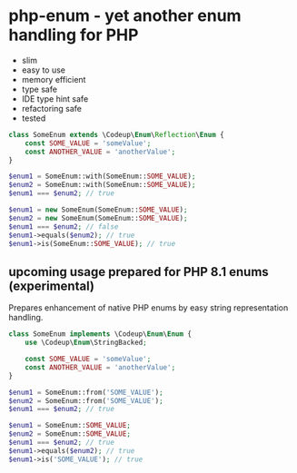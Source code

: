 # php-enum - yet another enum handling for PHP
- slim
- easy to use
- memory efficient
- type safe
- IDE type hint safe
- refactoring safe
- tested

```PHP
class SomeEnum extends \Codeup\Enum\Reflection\Enum {
    const SOME_VALUE = 'someValue';
    const ANOTHER_VALUE = 'anotherValue';
}
```

```PHP
$enum1 = SomeEnum::with(SomeEnum::SOME_VALUE);
$enum2 = SomeEnum::with(SomeEnum::SOME_VALUE);
$enum1 === $enum2; // true
```

```PHP
$enum1 = new SomeEnum(SomeEnum::SOME_VALUE);
$enum2 = new SomeEnum(SomeEnum::SOME_VALUE);
$enum1 === $enum2; // false
$enum1->equals($enum2); // true
$enum1->is(SomeEnum::SOME_VALUE); // true
```

## upcoming usage prepared for PHP 8.1 enums (experimental)

Prepares enhancement of native PHP enums by easy string representation handling.

```PHP
class SomeEnum implements \Codeup\Enum\Enum {
    use \Codeup\Enum\StringBacked;

    const SOME_VALUE = 'someValue';
    const ANOTHER_VALUE = 'anotherValue';
}
```

```PHP
$enum1 = SomeEnum::from('SOME_VALUE');
$enum2 = SomeEnum::from('SOME_VALUE');
$enum1 === $enum2; // true
```

```PHP
$enum1 = SomeEnum::SOME_VALUE;
$enum2 = SomeEnum::SOME_VALUE;
$enum1 === $enum2; // true
$enum1->equals($enum2); // true
$enum1->is('SOME_VALUE'); // true
```
